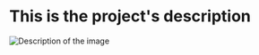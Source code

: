 # This is the project's description
![Description of the image](https://www.china-gadgets.de/app/uploads/2020/12/Soundcore_Life_A1_Kopfhoerer_Produktbild.jpg)

